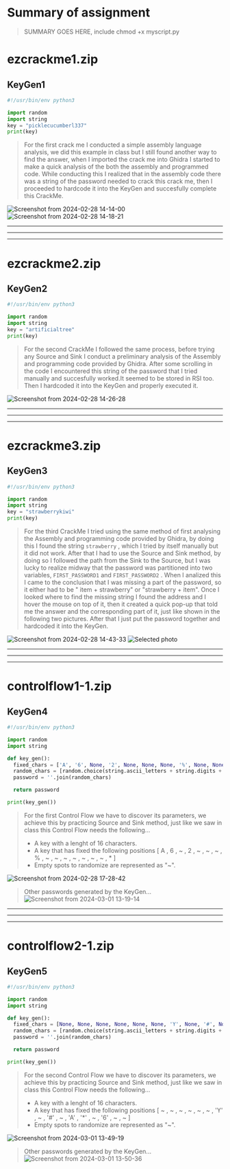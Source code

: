 # Summary of assignment
> SUMMARY GOES HERE, include chmod +x myscript.py

# ezcrackme1.zip

## KeyGen1
```python
#!/usr/bin/env python3

import random
import string
key = "picklecucumberl337"
print(key)
```
> For the first crack me I conducted a simple assembly language analysis, we did this example in class but I still found another way to find the answer, when I imported the crack me into Ghidra I started to make a quick analysis of the both the assembly and programmed code. While conducting this I realized that in the assembly code there was a string of the password needed to crack this crack me, then I proceeded to hardcode it into the KeyGen and succesfully complete this CrackMe.

![Screenshot from 2024-02-28 14-14-00](https://github.com/erickn02/CS479-579-Reverse-Engineering-at-NMSU/assets/111537523/fc6920e8-fb36-4d85-91a8-4dfe075b78fd)
![Screenshot from 2024-02-28 14-18-21](https://github.com/erickn02/CS479-579-Reverse-Engineering-at-NMSU/assets/111537523/f2176ed0-93ba-4cbb-a2da-044f73e10c50)


---
---
---
# ezcrackme2.zip

## KeyGen2
```python
#!/usr/bin/env python3

import random
import string
key = "artificialtree"
print(key)
```
> For the second CrackMe I followed the same process, before trying any Source and Sink I conduct a preliminary analysis of the Assembly and programming code provided by Ghidra. After some scrolling in the code I encountered this string of the password that I tried manually and succesfully worked.It seemed to be stored in RSI too. Then I hardcoded it into the KeyGen and properly executed it.

![Screenshot from 2024-02-28 14-26-28](https://github.com/erickn02/CS479-579-Reverse-Engineering-at-NMSU/assets/111537523/c632c58e-8f5a-422d-b228-8c9fa165e25c)


---
---
---
# ezcrackme3.zip

## KeyGen3
```python
#!/usr/bin/env python3

import random
import string
key = "strawberrykiwi"
print(key)
```

> For the third CrackMe I tried using the same method of first analysing the Assembly and programming code provided by Ghidra, by doing this I found the string ```strawberry``` , which I tried by itself manually but it did not work. After that I had to use the Source and Sink method, by doing so I followed the path from the Sink to the Source, but I was lucky to realize midway that the password was partitioned into two variables, ```FIRST_PASSWORD1``` and ```FIRST_PASSWORD2``` . When I analized this I came to the conclusion that I was missing a part of the password, so it either had to be " item + strawberry" or "strawberry + item". Once I looked where to find the missing string I found the address and I hover the mouse on top of it, then it created a quick pop-up that told me the answer and the corresponding part of it, just like shown in the following two pictures. After that I just put the password together and hardcoded it into the KeyGen.

![Screenshot from 2024-02-28 14-43-33](https://github.com/erickn02/CS479-579-Reverse-Engineering-at-NMSU/assets/111537523/a28e1ae4-890d-4ac3-81eb-b8d90d0160aa)
![Selected photo](https://github.com/erickn02/CS479-579-Reverse-Engineering-at-NMSU/assets/111537523/2f6460d2-21e5-4108-9c1a-952a5e8bce75)



---
---
---
# controlflow1-1.zip

## KeyGen4
```python
#!/usr/bin/env python3

import random
import string

def key_gen():
  fixed_chars = ['A', '6', None, '2', None, None, None, '%', None, None, None, None, None, None, None, '*']
  random_chars = [random.choice(string.ascii_letters + string.digits + string.punctuation) if char is None else char for char in fixed_chars]
  password = ''.join(random_chars)

  return password

print(key_gen())
```
> For the first Control Flow we have to discover its parameters, we achieve this by practicing Source and Sink method, just like we saw in class this Control Flow needs the following...
> * A key with a lenght of 16 characters.
> * A key that has fixed the following positions [ A , 6 , ~ , 2 , ~ , ~ , ~ , % , ~ , ~ , ~ , ~ , ~ , ~ , ~ , * ] 
> * Empty spots to randomize are represented as "~".

![Screenshot from 2024-02-28 17-28-42](https://github.com/erickn02/CS479-579-Reverse-Engineering-at-NMSU/assets/111537523/03fbc19a-e17f-487e-8131-cfd84e1502c9)

> Other passwords generated by the KeyGen...
![Screenshot from 2024-03-01 13-19-14](https://github.com/erickn02/CS479-579-Reverse-Engineering-at-NMSU/assets/111537523/98ff72ba-e2b7-4a36-8c19-e914e40517a6)

---
---
---
# controlflow2-1.zip

## KeyGen5
```python
#!/usr/bin/env python3

import random
import string

def key_gen():
  fixed_chars = [None, None, None, None, None, None, 'Y', None, '#', None, 'A', '*', None, '6', None, None]
  random_chars = [random.choice(string.ascii_letters + string.digits + string.punctuation) if char is None else char for char in fixed_chars]
  password = ''.join(random_chars)

  return password

print(key_gen())
```
> For the second Control Flow we have to discover its parameters, we achieve this by practicing Source and Sink method, just like we saw in class this Control Flow needs the following...
> * A key with a lenght of 16 characters.
> * A key that has fixed the following positions [ ~ , ~ , ~ , ~ , ~ , ~ , 'Y' , ~ , '#' , ~ , 'A' , '*' , ~ , '6' , ~ , ~ ]
> * Empty spots to randomize are represented as "~".

![Screenshot from 2024-03-01 13-49-19](https://github.com/erickn02/CS479-579-Reverse-Engineering-at-NMSU/assets/111537523/b1e67249-20d7-4b84-8ab5-610c4a02bc52)
> Other passwords generated by the KeyGen...
![Screenshot from 2024-03-01 13-50-36](https://github.com/erickn02/CS479-579-Reverse-Engineering-at-NMSU/assets/111537523/d1e496ca-3a38-452e-91c9-b8dce374067e)

